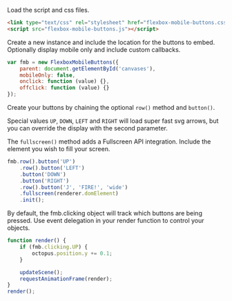 Load the script and css files.

```html
<link type="text/css" rel="stylesheet" href="flexbox-mobile-buttons.css">
<script src="flexbox-mobile-buttons.js"></script>
```

Create a new instance and include the location for the buttons to embed. Optionally display mobile only and include custom callbacks.

```javascript
var fmb = new FlexboxMobileButtons({
	parent: document.getElementById('canvases'),
	mobileOnly: false,
	onclick: function (value) {},
	offclick: function (value) {}
});
```

Create your buttons by chaining the optional `row()` method and `button()`.

Special values `UP`, `DOWN`, `LEFT` and `RIGHT` will load super fast svg arrows, but you can override the display with the second parameter.

The `fullscreen()` method adds a Fullscreen API integration. Include the element you wish to fill your screen.

```javascript
fmb.row().button('UP')
	.row().button('LEFT')
	.button('DOWN')
	.button('RIGHT')
	.row().button('J', 'FIRE!', 'wide')
	.fullscreen(renderer.domElement)
	.init();
```

By default, the fmb.clicking object will track which buttons are being pressed. Use event delegation in your render function to control your objects.

```javascript
function render() {
	if (fmb.clicking.UP) {
		octopus.position.y += 0.1;
	}

	updateScene();
	requestAnimationFrame(render);
}
render();
```
